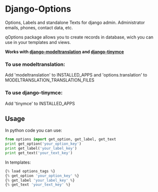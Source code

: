 # Django-Options

Options, Labels and standalone Texts for django admin. Administrator emails, phones, contact data, etc.

qOptions package allows you to create records in database, wich you can use in your templates and views.

**Works with [django-modeltranslation](https://github.com/deschler/django-modeltranslation) and [django-tinymce](https://github.com/aljosa/django-tinymce)**

### To use modeltranslation:

Add 'modeltranslation' to INSTALLED\_APPS and 'options.translation' to MODELTRANSLATION\_TRANSLATION_FILES

### To use django-tinymce:

Add 'tinymce' to INSTALLED_APPS

## Usage

In python code you can use:

```python
from options import get_option, get_label, get_text
print get_option('your_option_key')
print get_label('your_label_key')
print get_text('your_text_key')
```

In templates:

```python
{% load options_tags %}
{% get_option 'your_option_key' %}
{% get_label 'your_label_key' %}
{% get_text 'your_text_key' %}
```
